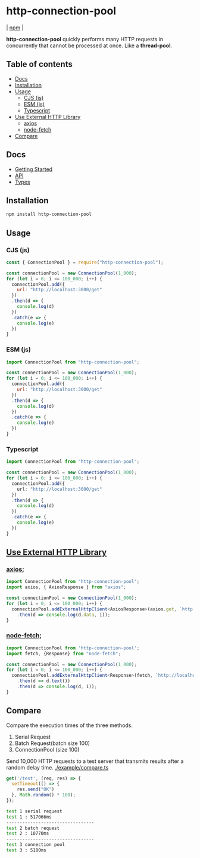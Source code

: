 # http-connection-pool
| [npm](https://www.npmjs.com/package/http-connection-pool) | 

**http-connection-pool** quickly performs many HTTP requests in concurrently that cannot be processed at once. Like a **thread-pool**.


## Table of contents
* [Docs](#docs)
* [Installation](#installation)
* [Usage](#usage)
  * [CJS (js)](#cjs-js)
  * [ESM (js)](#esm-js)
  * [Typescript](#typescript)  
* [Use External HTTP Library](#use-external-http-library)
  * [axios](#axios)
  * [node-fetch](#node-fetch)
* [Compare](#compare)

## Docs
* [Getting Started](./docs/1-GettingStarted.md)
* [API](./docs/2-API.md)
* [Types](./docs/3-Types.md)

## Installation
```bash
npm install http-connection-pool
```

## Usage
### CJS (js)
```javascript
const { ConnectionPool } = require("http-connection-pool");

const connectionPool = new ConnectionPool(1_000);
for (let i = 0; i <= 100_000; i++) {
  connectionPool.add({
    url: "http://localhost:3000/get"
  })
  .then(d => {
    console.log(d)
  })
  .catch(e => {
    console.log(e)
  })
}
```

### ESM (js)
```javascript
import ConnectionPool from "http-connection-pool";

const connectionPool = new ConnectionPool(1_000);
for (let i = 0; i <= 100_000; i++) {
  connectionPool.add({
    url: "http://localhost:3000/get"
  })
  .then(d => {
    console.log(d)
  })
  .catch(e => {
    console.log(e)
  })
}
```

### Typescript
```typescript
import ConnectionPool from "http-connection-pool";

const connectionPool = new ConnectionPool(1_000);
for (let i = 0; i <= 100_000; i++) {
  connectionPool.add({
    url: "http://localhost:3000/get"
  })
  .then(d => {
    console.log(d)
  })
  .catch(e => {
    console.log(e)
  })
}
```

## [Use External HTTP Library](./example/other-agent/)
### [axios](./example//other-agent/axios.ts);
```typescript
import ConnectionPool from "http-connection-pool";
import axios, { AxiosResponse } from "axios";

const connectionPool = new ConnectionPool(1_000);
for (let i = 0; i <= 100_000; i++) {
  connectionPool.addExternalHttpClient<AxiosResponse>(axios.get, `http://localhost:${PORT}/test`)
    .then(d => console.log(d.data, i));
}
```

### [node-fetch](./example//other-agent/node-fetch.ts);
```typescript
import ConnectionPool from 'http-connection-pool';
import fetch, {Response} from "node-fetch";

const connectionPool = new ConnectionPool(1_000);
for (let i = 0; i <= 100_000; i++) {
  connectionPool.addExternalHttpClient<Response>(fetch, `http://localhost:${PORT}/test`)
    .then(d => d.text())
    .then(d => console.log(d, i));
}
```


## Compare
Compare the execution times of the three methods.
1. Serial Request
2. Batch Request(batch size 100)
3. ConnectionPool (size 100)

Send 10,000 HTTP requests to a test server that transmits results after a random delay time.
[./example/compare.ts](./example/compare.ts)
```javascript
get('/test', (req, res) => {
  setTimeout(() => {
    res.send("OK")
  }, Math.random() * 100);
});
```
```bash
test 1 serial request
test 1 : 517066ms
---------------------------------
test 2 batch request
test 2 : 10770ms
---------------------------------
test 3 connection pool
test 3 : 5180ms
```
